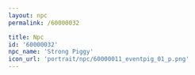 ```yaml
---
layout: npc
permalink: /60000032

title: Npc
id: '60000032'
npc_name: 'Strong Piggy'
icon_url: 'portrait/npc/60000011_eventpig_01_p.png'
---
```


